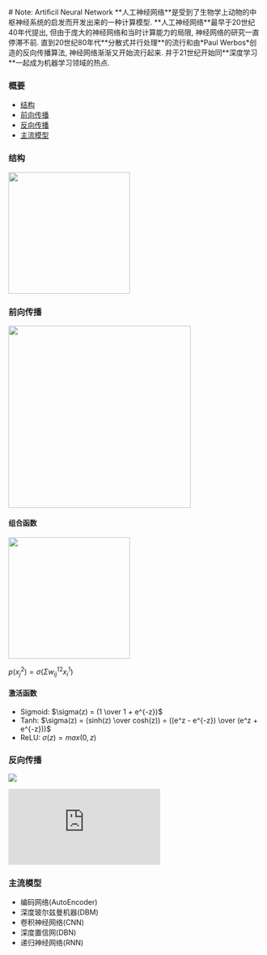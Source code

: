 <head>
  <script type="text/javascript" src="http://cdn.mathjax.org/mathjax/latest/MathJax.js?config=default"></script>
</head>
# Note: Artificil Neural Network
**人工神经网络**是受到了生物学上动物的中枢神经系统的启发而开发出来的一种计算模型.
**人工神经网络**最早于20世纪40年代提出, 但由于庞大的神经网络和当时计算能力的局限, 神经网络的研究一直停滞不前.
直到20世纪80年代**分散式并行处理**的流行和由*Paul Werbos*创造的反向传播算法, 神经网络渐渐又开始流行起来. 并于21世纪开始同**深度学习**一起成为机器学习领域的热点.

### 概要
* [结构](#结构)
* [前向传播](#前向传播)
* [反向传播](#反向传播)
* [主流模型](#主流模型)

### 结构
<img src="http://cs231n.github.io/assets/nn1/neural_net2.jpeg" height="240">

### 前向传播
<img src="http://ufldl.stanford.edu/tutorial/images/Network331.png" height="360">

#### 组合函数

<img src="http://ufldl.stanford.edu/tutorial/images/SingleNeuron.png" height="240">

$p(x_j^2) = \sigma(\Sigma w_{ij}^{12}x_i^1)$

#### 激活函数
- Sigmoid: $\sigma(z) = (1 \over 1 + e^{-z})$
- Tanh: $\sigma(z) = (sinh(z) \over cosh(z)) = ((e^z - e^{-z}) \over (e^z + e^{-z}))$
- ReLU: $\sigma(z) = max(0, z)$

### 反向传播
<img src="http://www.forkosh.com/mathtex.cgi? \Large x=\frac{-b\pm\sqrt{b^2-4ac}}{2a}">

![equation](http://www.sciweavers.org/tex2img.php?eq=1%2Bsin%28mc%5E2%29&bc=White&fc=Black&im=jpg&fs=12&ff=arev&edit=)

### 主流模型
- 编码网络(AutoEncoder)
- 深度玻尔兹曼机器(DBM)
- 卷积神经网络(CNN)
- 深度置信网(DBN)
- 递归神经网络(RNN)



